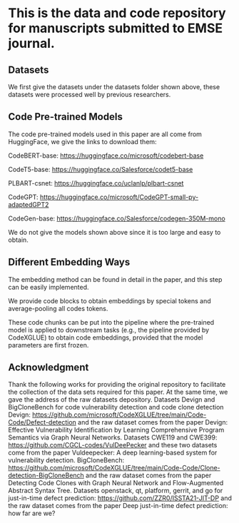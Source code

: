 # This is the data and code repository for manuscripts submitted to EMSE journal.

## Datasets
We first give the datasets under the datasets folder shown above, these datasets were processed well by previous researchers.

## Code Pre-trained Models
The code pre-trained models used in this paper are all come from HuggingFace, we give the links to download them:

CodeBERT-base: https://huggingface.co/microsoft/codebert-base

CodeT5-base: https://huggingface.co/Salesforce/codet5-base

PLBART-csnet: https://huggingface.co/uclanlp/plbart-csnet

CodeGPT: https://huggingface.co/microsoft/CodeGPT-small-py-adaptedGPT2

CodeGen-base: https://huggingface.co/Salesforce/codegen-350M-mono

We do not give the models shown above since it is too large and easy to obtain.


## Different Embedding Ways
The embedding method can be found in detail in the paper, and this step can be easily implemented. 

We provide code blocks to obtain embeddings by special tokens and average-pooling all codes tokens. 

These code chunks can be put into the pipeline where the pre-trained model is applied to downstream tasks (e.g., the pipeline provided by CodeXGLUE) to obtain code embeddings, provided that the model parameters are first frozen.


## Acknowledgment
Thank the following works for providing the original repository to facilitate the collection of the data sets required for this paper. At the same time, we gave the address of the raw datasets depository.
Datasets Devign and BigCloneBench for code vulnerability detection and code clone detection
Devign: https://github.com/microsoft/CodeXGLUE/tree/main/Code-Code/Defect-detection
and the raw dataset comes from the paper Devign: Effective Vulnerability Identification by Learning Comprehensive Program Semantics via Graph Neural Networks. 
Datasets CWE119 and CWE399: https://github.com/CGCL-codes/VulDeePecker
and these two datasets come from the paper Vuldeepecker: A deep learning-based system for vulnerability detection.
BigCloneBench: https://github.com/microsoft/CodeXGLUE/tree/main/Code-Code/Clone-detection-BigCloneBench
and the raw dataset comes from the paper Detecting Code Clones with Graph Neural Network and Flow-Augmented Abstract Syntax Tree.
Datasets openstack, qt, platform, gerrit, and go for just-in-time defect prediction: https://github.com/ZZR0/ISSTA21-JIT-DP
and the raw dataset comes from the paper Deep just-in-time defect prediction: how far are we?

